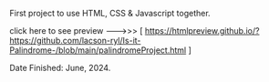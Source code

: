 First project to use HTML, CSS & Javascript together.

click here to see preview --->>> [  https://htmlpreview.github.io/?https://github.com/lacson-ryl/Is-it-Palindrome-/blob/main/palindromeProject.html  ]

Date Finished: June, 2024.
